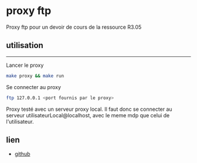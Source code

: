 # proxy ftp

Proxy ftp pour un devoir de cours de la ressource R3.05

## utilisation
****
Lancer le proxy

```bash
make proxy && make run
```

Se connecter au proxy

```bash
ftp 127.0.0.1 <port fournis par le proxy>
```

Proxy testé avec un serveur proxy local.
Il faut donc se connecter au serveur utilisateurLocal@localhost, avec le meme mdp que celui de l'utilisateur.

## lien

- [github](https://github.com/Angus-Paillaugue/R3.05-Proxy)
